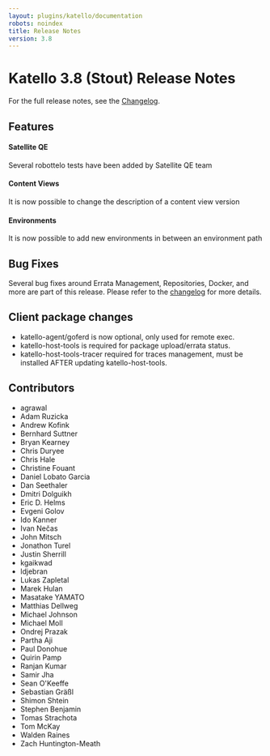 ```yaml
---
layout: plugins/katello/documentation
robots: noindex
title: Release Notes
version: 3.8
---
```


# Katello 3.8 (Stout) Release Notes

For the full release notes, see the [Changelog](https://github.com/Katello/katello/blob/KATELLO-3.8/CHANGELOG.md).

## Features

#### Satellite QE 
Several robottelo tests have been added by Satellite QE team

#### Content Views
It is now possible to change the description of a content view version

#### Environments
It is now possible to add new environments in between an environment path

## Bug Fixes

Several bug fixes around Errata Management, Repositories, Docker, and more are part of this release. Please refer to the [changelog](https://github.com/Katello/katello/blob/KATELLO-3.8/CHANGELOG.md) for more details.

## Client package changes
- katello-agent/goferd is now optional, only used for remote exec.
- katello-host-tools is required for package upload/errata status.
- katello-host-tools-tracer required for traces management, must be installed AFTER updating katello-host-tools.

## Contributors
- agrawal
- Adam Ruzicka
- Andrew Kofink
- Bernhard Suttner
- Bryan Kearney
- Chris Duryee
- Chris Hale
- Christine Fouant
- Daniel Lobato Garcia
- Dan Seethaler
- Dmitri Dolguikh
- Eric D. Helms
- Evgeni Golov
- Ido Kanner
- Ivan Nečas
- John Mitsch
- Jonathon Turel
- Justin Sherrill
- kgaikwad
- ldjebran
- Lukas Zapletal
- Marek Hulan
- Masatake YAMATO
- Matthias Dellweg
- Michael Johnson
- Michael Moll
- Ondrej Prazak
- Partha Aji
- Paul Donohue
- Quirin Pamp
- Ranjan Kumar
- Samir Jha
- Sean O'Keeffe
- Sebastian Gräßl
- Shimon Shtein
- Stephen Benjamin
- Tomas Strachota
- Tom McKay
- Walden Raines
- Zach Huntington-Meath
